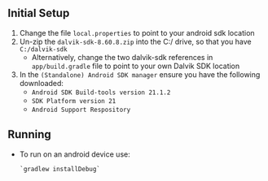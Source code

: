 ## Initial Setup

 1. Change the file `local.properties` to point to your android sdk location
 2. Un-zip the `dalvik-sdk-8.60.8.zip` into the C:/ drive, so that you have `C:/dalvik-sdk`
      * Alternatively, change the two dalvik-sdk references in `app/build.gradle` file to point to your own Dalvik SDK location
 3. In the `(Standalone) Android SDK manager` ensure you have the following downloaded:
    * `Android SDK Build-tools version 21.1.2`
    * `SDK Platform version 21`
    * `Android Support Respository`
    
## Running
* To run on an android device use:

      `gradlew installDebug`
